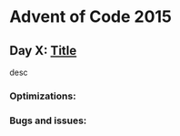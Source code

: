 # Advent of Code 2015

## Day X: [Title](https://adventofcode.com/2015/day/X)
desc
### Optimizations:
### Bugs and issues:
